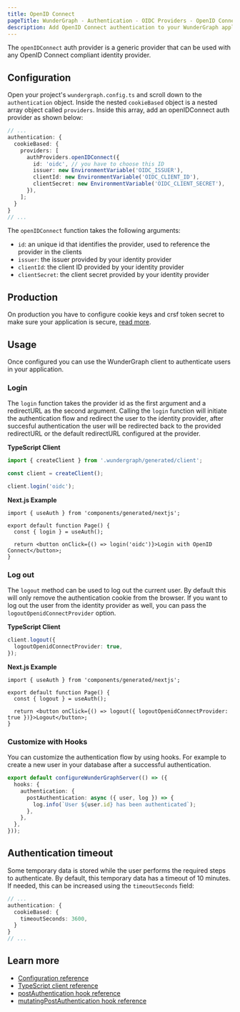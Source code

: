 ```yaml
---
title: OpenID Connect
pageTitle: WunderGraph - Authentication - OIDC Providers - OpenID Connect
description: Add OpenID Connect authentication to your WunderGraph application.
---
```


The `openIDConnect` auth provider is a generic provider that can be used with any OpenID Connect compliant identity provider.

## Configuration

Open your project's `wundergraph.config.ts` and scroll down to the `authentication` object.
Inside the nested `cookieBased` object is a nested array object called `providers`.
Inside this array, add an openIDConnect auth provider as shown below:

```typescript {% filename=".wundergraph/wundergraph.config.ts" %}
// ...
authentication: {
  cookieBased: {
    providers: [
      authProviders.openIDConnect({
        id: 'oidc', // you have to choose this ID
        issuer: new EnvironmentVariable('OIDC_ISSUER'),
        clientId: new EnvironmentVariable('OIDC_CLIENT_ID'),
        clientSecret: new EnvironmentVariable('OIDC_CLIENT_SECRET'),
      }),
    ];
  }
}
// ...
```

The `openIDConnect` function takes the following arguments:

- `id`: an unique id that identifies the provider, used to reference the provider in the clients
- `issuer`: the issuer provided by your identity provider
- `clientId`: the client ID provided by your identity provider
- `clientSecret`: the client secret provided by your identity provider

## Production

On production you have to configure cookie keys and crsf token secret to make sure your application is secure, [read more](/docs/wundergraph-config-ts-reference/configure-cookie-based-authentication#important-notes-for-production-use).

## Usage

Once configured you can use the WunderGraph client to authenticate users in your application.

### Login

The `login` function takes the provider id as the first argument and a redirectURL as the second argument.
Calling the `login` function will initiate the authentication flow and redirect the user to the identity provider, after succesful authentication the user will be redirected back to the provided redirectURL or the default redirectURL configured at the provider.

**TypeScript Client**

```typescript
import { createClient } from '.wundergraph/generated/client';

const client = createClient();

client.login('oidc');
```

**Next.js Example**

```tsx {% filename="pages/index.tsx" %}
import { useAuth } from 'components/generated/nextjs';

export default function Page() {
  const { login } = useAuth();

  return <button onClick={() => login('oidc')}>Login with OpenID Connect</button>;
}
```

### Log out

The `logout` method can be used to log out the current user. By default this will only remove the authentication cookie from the browser. If you want to log out the user from the identity provider as well, you can pass the `logoutOpenidConnectProvider` option.

**TypeScript Client**

```typescript
client.logout({
  logoutOpenidConnectProvider: true,
});
```

**Next.js Example**

```tsx {% filename="pages/index.tsx" %}
import { useAuth } from 'components/generated/nextjs';

export default function Page() {
  const { logout } = useAuth();

  return <button onClick={() => logout({ logoutOpenidConnectProvider: true })}>Logout</button>;
}
```

### Customize with Hooks

You can customize the authentication flow by using hooks. For example to create a new user in your database after a successful authentication.

```ts {% filename="wundergraph.server.ts" %}
export default configureWunderGraphServer(() => ({
  hooks: {
    authentication: {
      postAuthentication: async ({ user, log }) => {
        log.info(`User ${user.id} has been authenticated`);
      },
    },
  },
}));
```

## Authentication timeout

Some temporary data is stored while the user performs the required steps to authenticate. By
default, this temporary data has a timeout of 10 minutes. If needed, this can be increased using
the `timeoutSeconds` field:

```typescript {% filename=".wundergraph/wundergraph.config.ts" %}
// ...
authentication: {
  cookieBased: {
    timeoutSeconds: 3600,
  }
}
// ...
```

## Learn more

- [Configuration reference](/docs/wundergraph-config-ts-reference/configure-cookie-based-authentication)
- [TypeScript client reference](/docs/clients-reference/typescript-client)
- [postAuthentication hook reference](/docs/wundergraph-server-ts-reference/post-authentication-hook)
- [mutatingPostAuthentication hook reference](/docs/wundergraph-server-ts-reference/mutating-post-authentication-hook)
